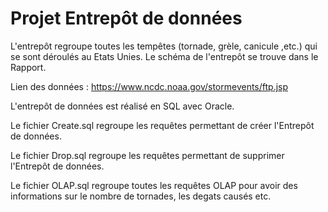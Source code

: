 # Projet Entrepôt de données

L'entrepôt regroupe toutes les tempêtes (tornade, grèle, canicule ,etc.) qui se sont déroulés au Etats Unies. Le schéma de l'entrepôt se trouve dans le Rapport.

Lien des données : https://www.ncdc.noaa.gov/stormevents/ftp.jsp

L'entrepôt de données est réalisé en SQL avec Oracle.

Le fichier Create.sql regroupe les requêtes permettant de créer l'Entrepôt de données.

Le fichier Drop.sql regroupe les requêtes permettant de supprimer l'Entrepôt de données.

Le fichier OLAP.sql regroupe toutes les requêtes OLAP pour avoir des informations sur le nombre de tornades, les degats causés etc.


